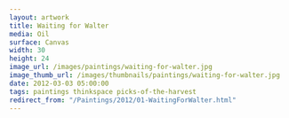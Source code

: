 ```yaml
---
layout: artwork
title: Waiting for Walter
media: Oil
surface: Canvas
width: 30
height: 24
image_url: /images/paintings/waiting-for-walter.jpg
image_thumb_url: /images/thumbnails/paintings/waiting-for-walter.jpg
date: 2012-03-03 05:00:00
tags: paintings thinkspace picks-of-the-harvest
redirect_from: "/Paintings/2012/01-WaitingForWalter.html"
---
```

